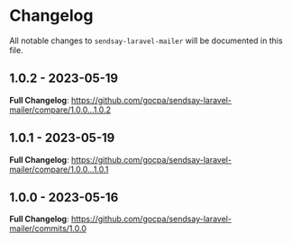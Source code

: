 # Changelog

All notable changes to `sendsay-laravel-mailer` will be documented in this file.

## 1.0.2 - 2023-05-19

**Full Changelog**: https://github.com/gocpa/sendsay-laravel-mailer/compare/1.0.0...1.0.2

## 1.0.1 - 2023-05-19

**Full Changelog**: https://github.com/gocpa/sendsay-laravel-mailer/compare/1.0.0...1.0.1

## 1.0.0 - 2023-05-16

**Full Changelog**: https://github.com/gocpa/sendsay-laravel-mailer/commits/1.0.0
